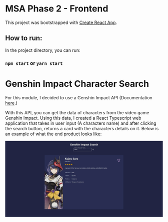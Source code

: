 # MSA Phase 2 - Frontend

This project was bootstrapped with [Create React App](https://github.com/facebook/create-react-app).

## How to run:

In the project directory, you can run:

### `npm start` or  `yarn start`

# Genshin Impact Character Search

For this module, I decided to use a Genshin Impact API (Documentation [here](https://github.com/genshindev/api).)  
  
With this API, you can get the data of characters from the video game Genshin Impact. Using this data, I created a React Typescript web application that takes in user input (A characters name) and after clicking the search button, returns a card with the characters details on it. Below is an example of what the end product looks like:

  
![EndProduct](FrontendProduct.jpg)
